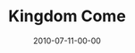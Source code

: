 ---
layout: message
category: message
series: "Kingdom Come"
title: "Kingdom Come"
date: 2010-07-11-00-00
message_id: 628
audio: "http://s3.amazonaws.com/crossroadsaudiomessages/KingdomCome01.mp3"
audio-duration: "47:30"
program: "http://s3.amazonaws.com/crossroads-media/media/legacy/documents/07_10-11_10Program.pdf"
description: "Greg Boyd talks about what the Kingdom is, and what it means to seek it."
video: "https://s3.amazonaws.com/crossroadsvideomessages/KingdomCome01.mp4"
video-duration: "47:36"
video-image: "http://s3.amazonaws.com/crossroads-media/images/legacy/content/GregBoyd.jpg"
explicit: false
---